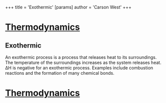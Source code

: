 +++
 title = 'Exothermic'
[params]
	author = 'Carson West'
+++
# [Thermodynamics](./../thermodynamics/)

## Exothermic

An exothermic process is a process that releases heat to its surroundings.  The temperature of the surroundings increases as the system releases heat.  ΔH is negative for an exothermic process.  Examples include combustion reactions and the formation of many chemical bonds.

# [Thermodynamics](./../thermodynamics/)